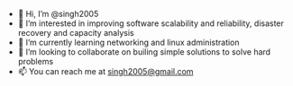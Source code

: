 - 👋 Hi, I’m @singh2005
- 👀 I’m interested in improving software scalability and reliability, disaster recovery and capacity analysis
- 🌱 I’m currently learning networking and linux administration
- 💞️ I’m looking to collaborate on builing simple solutions to solve hard problems
- 📫 You can reach me at singh2005@gmail.com

<!---
singh2005/singh2005 is a ✨ special ✨ repository because its `README.md` (this file) appears on your GitHub profile.
You can click the Preview link to take a look at your changes.
--->
